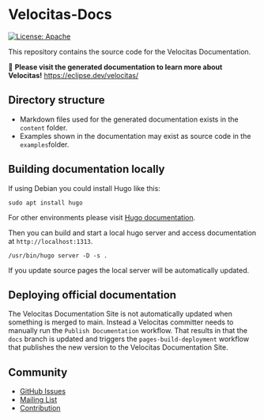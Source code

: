 # Velocitas-Docs

[![License: Apache](https://img.shields.io/badge/License-Apache-yellow.svg)](http://www.apache.org/licenses/LICENSE-2.0)

This repository contains the source code for the Velocitas Documentation.

:notebook: **Please visit the generated documentation to learn more about Velocitas!** <https://eclipse.dev/velocitas/>

## Directory structure

* Markdown files used for the generated documentation exists in the `content` folder.
* Examples shown in the documentation may exist as source code in the `examples`folder.

## Building documentation locally

If using Debian you could install Hugo like this:

`sudo apt install hugo`

For other environments please visit [Hugo documentation](https://gohugo.io/installation/).

Then you can build and start a local hugo server and access documentation at `http://localhost:1313`.

`/usr/bin/hugo server -D -s .`

If you update source pages the local server will be automatically updated.

## Deploying official documentation

The Velocitas Documentation Site is not automatically updated when something is merged to main.
Instead a Velocitas committer needs to manually run the `Publish Documentation` workflow.
That results in that the `docs` branch is updated and triggers the `pages-build-deployment` workflow that publishes the new version to the Velocitas Documentation Site.

## Community

- [GitHub Issues](https://github.com/eclipse-velocitas/velocitas-docs/issues)
- [Mailing List](https://accounts.eclipse.org/mailing-list/velocitas-dev)
- [Contribution](content/en/docs/Contributing/contribution.md)
